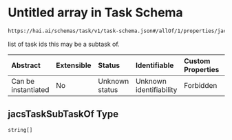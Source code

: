 # Untitled array in Task Schema

```txt
https://hai.ai/schemas/task/v1/task-schema.json#/allOf/1/properties/jacsTaskSubTaskOf
```

list of task ids this may be a subtask of.

| Abstract            | Extensible | Status         | Identifiable            | Custom Properties | Additional Properties | Access Restrictions | Defined In                                                                          |
| :------------------ | :--------- | :------------- | :---------------------- | :---------------- | :-------------------- | :------------------ | :---------------------------------------------------------------------------------- |
| Can be instantiated | No         | Unknown status | Unknown identifiability | Forbidden         | Allowed               | none                | [task.schema.json\*](../../schemas/task/v1/task.schema.json "open original schema") |

## jacsTaskSubTaskOf Type

`string[]`
